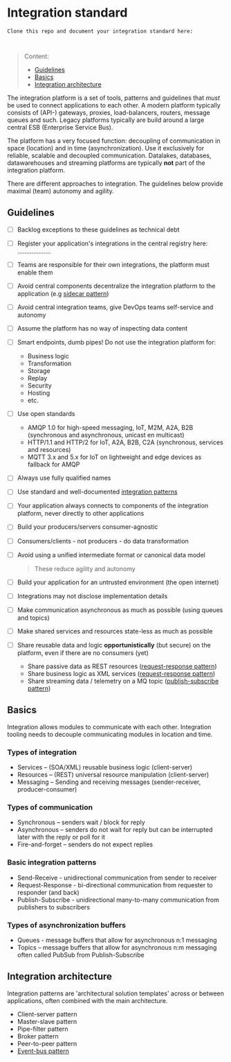 # Integration standard

```
Clone this repo and document your integration standard here:



```
> Content:
>
> - [Guidelines](#guidelines)
> - [Basics](#basics)
> - [Integration architecture](#integration-architecture)

The integration platform is a set of tools, patterns and guidelines that *must* be used to connect applications to each other.
A modern platform typically consists of (API-) gateways, proxies, load-balancers, routers, message queues and such. 
Legacy platforms typically are build around a large central ESB (Enterprise Service Bus).

The platform has a very focused function: decoupling of communication in space (location) and in time (asynchronization).
Use it exclusively for reliable, scalable and decoupled communication.
Datalakes, databases, datawarehouses and streaming platforms are typically **not** part of the integration platform.

There are different approaches to integration. The guidelines below provide maximal (team) autonomy and agility.


## Guidelines

- [ ] Backlog exceptions to these guidelines as technical debt


- [ ] Register your application's integrations in the central registry here: ...................


- [ ] Teams are responsible for their own integrations, the platform must enable them


- [ ] Avoid central components decentralize the integration platform to the application (e.g [sidecar pattern](https://www.oreilly.com/library/view/designing-distributed-systems/9781491983638/ch02.html))


- [ ] Avoid central integration teams, give DevOps teams self-service and autonomy


- [ ] Assume the platform has no way of inspecting data content


- [ ] Smart endpoints, dumb pipes! Do not use the integration platform for:
  - Business logic
  - Transformation
  - Storage
  - Replay
  - Security
  - Hosting
  - etc.


- [ ] Use open standards
  - AMQP 1.0 for high-speed messaging, IoT, M2M, A2A, B2B (synchronous and asynchronous, unicast en multicast)
  - HTTP/1.1 and HTTP/2 for IoT, A2A, B2B, C2A (synchronous, services and resources)
  - MQTT 3.x and 5.x for IoT on lightweight and edge devices as fallback for AMQP 


- [ ] Always use fully qualified names


- [ ] Use standard and well-documented [integration patterns](https://www.enterpriseintegrationpatterns.com/)


- [ ] Your application always connects to components of the integration platform, never directly to other applications


- [ ] Build your producers/servers consumer-agnostic


- [ ] Consumers/clients - not producers - do data transformation


- [ ] Avoid using a unified intermediate format or canonical data model 

  > These reduce agility and autonomy


- [ ] Build your application for an untrusted environment (the open internet)


- [ ] Integrations may not disclose implementation details


- [ ] Make communication asynchronous as much as possible (using queues and topics)


- [ ] Make shared services and resources state-less as much as possible


- [ ] Share reusable data and logic **opportunistically** (but secure) on the platform, even if there are no consumers (yet)
  - Share passive data as REST resources ([request-response pattern](#basic-integration-patterns))
  - Share business logic as XML services ([request-response pattern](#basic-integration-patterns))
  - Share streaming data / telemetry on a MQ topic ([publish-subscribe pattern](#basic-integration-patterns))

## Basics

Integration allows modules to communicate with each other. Integration tooling needs to decouple communicating modules in location and time.

### Types of integration

- Services – (SOA/XML) reusable business logic (client-server)
- Resources – (REST) universal resource manipulation (client-server)
- Messaging – Sending and receiving messages (sender-receiver, producer-consumer)

### Types of communication

- Synchronous – senders wait / block for reply
- Asynchronous – senders do not wait for reply but can be interrupted later with the reply or poll for it
- Fire-and-forget – senders do not expect replies

### Basic integration patterns

- Send-Receive - unidirectional communication from sender to receiver
- Request-Response - bi-directional communication from requester to responder (and back)
- Publish-Subscribe - unidirectional many-to-many communication from publishers to subscribers

### Types of asynchronization buffers

- Queues - message buffers that allow for asynchronous n:1 messaging
- Topics – message buffers that allow for asynchronous n:m messaging often called PubSub from Publish-Subscribe


## Integration architecture

Integration patterns are 'architectural solution templates' across or between applications, often combined with the main architecture.

- Client-server pattern
- Master-slave pattern
- Pipe-filter pattern
- Broker pattern
- Peer-to-peer pattern
- [Event-bus pattern](https://www.oreilly.com/library/view/software-architecture-patterns/9781491971437/ch02.html)

